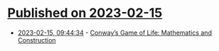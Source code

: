 # [Published on 2023-02-15](index.md)

* [2023-02-15, 09:44:34](https://news.ycombinator.com/item?id=34801788) - [Conway’s Game of Life: Mathematics and Construction](http://www.njohnston.ca/publications/conways-game-of-life-mathematics-and-construction/)
